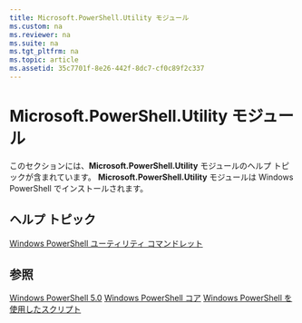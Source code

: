 ```yaml
---
title: Microsoft.PowerShell.Utility モジュール
ms.custom: na
ms.reviewer: na
ms.suite: na
ms.tgt_pltfrm: na
ms.topic: article
ms.assetid: 35c7701f-8e26-442f-8dc7-cf0c89f2c337
---
```

# Microsoft.PowerShell.Utility モジュール
このセクションには、**Microsoft.PowerShell.Utility** モジュールのヘルプ トピックが含まれています。 **Microsoft.PowerShell.Utility** モジュールは Windows PowerShell でインストールされます。

## ヘルプ トピック
[Windows PowerShell ユーティリティ コマンドレット](http://go.microsoft.com/fwlink/?LinkID=245861)

## 参照
[Windows PowerShell 5.0](Windows-PowerShell-5.0.md)
[Windows PowerShell コア](https://technet.microsoft.com/en-us/library/4b75f1e4-f327-48f3-92ab-bf5435094d41)
[Windows PowerShell を使用したスクリプト](../../getting-started/fundamental/Scripting-with-Windows-PowerShell.md)



<!--HONumber=May16_HO2-->


